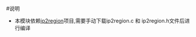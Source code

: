 #说明 

- 本模块依赖[ip2region](https://github.com/lionsoul2014/ip2region/tree/master/binding/c)项目,需要手动下载ip2region.c 和 ip2region.h文件后进行编译

